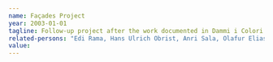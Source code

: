```yaml
---
name: Façades Project
year: 2003-01-01
tagline: Follow-up project after the work documented in Dammi i Colori
related-persons: "Edi Rama, Hans Ulrich Obrist, Anri Sala, Olafur Eliasson, Dominique Gonzalez Foerster, Liam Gillick, Rirkrit Tiravanija, Peter Lynn Wilson, Edi Muka"
value:
---
```

